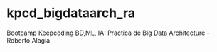 # kpcd_bigdataarch_ra
Bootcamp Keepcoding BD,ML, IA: Practica de Big Data Architecture - Roberto Alagia
